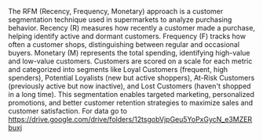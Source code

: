 The RFM (Recency, Frequency, Monetary) approach is a customer segmentation technique used in supermarkets to analyze purchasing behavior. Recency (R) measures how recently a customer made a purchase, helping identify active and dormant customers. Frequency (F) tracks how often a customer shops, distinguishing between regular and occasional buyers. Monetary (M) represents the total spending, identifying high-value and low-value customers. Customers are scored on a scale for each metric and categorized into segments like Loyal Customers (frequent, high spenders), Potential Loyalists (new but active shoppers), At-Risk Customers (previously active but now inactive), and Lost Customers (haven't shopped in a long time). This segmentation enables targeted marketing, personalized promotions, and better customer retention strategies to maximize sales and customer satisfaction.
For data go to 
https://drive.google.com/drive/folders/12tsgobVjpGeu5YoPxGycN_e3MZERbuxj
